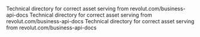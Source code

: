 Technical directory for correct asset serving from revolut.com/business-api-docs
Technical directory for correct asset serving from revolut.com/business-api-docs
Technical directory for correct asset serving from revolut.com/business-api-docs
